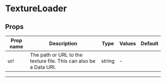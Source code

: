 # TextureLoader

## Props

| Prop name | Description                                                       | Type   | Values | Default |
| --------- | ----------------------------------------------------------------- | ------ | ------ | ------- |
| url       | The path or URL to the texture file. This can also be a Data URI. | string | -      |         |

---
